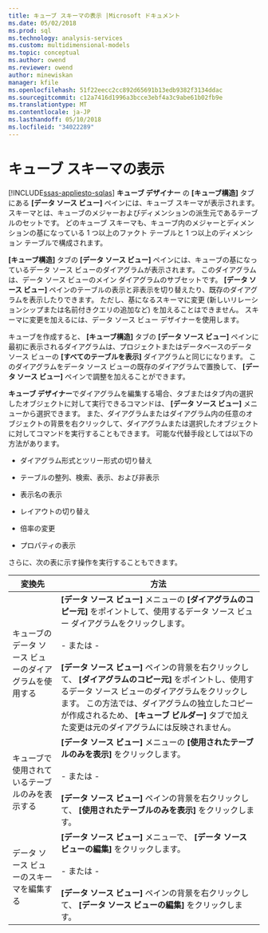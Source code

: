 ```yaml
---
title: キューブ スキーマの表示 |Microsoft ドキュメント
ms.date: 05/02/2018
ms.prod: sql
ms.technology: analysis-services
ms.custom: multidimensional-models
ms.topic: conceptual
ms.author: owend
ms.reviewer: owend
author: minewiskan
manager: kfile
ms.openlocfilehash: 51f22eecc2cc892d65691b13edb9382f3134ddac
ms.sourcegitcommit: c12a7416d1996a3bcce3ebf4a3c9abe61b02fb9e
ms.translationtype: MT
ms.contentlocale: ja-JP
ms.lasthandoff: 05/10/2018
ms.locfileid: "34022289"
---
```

# <a name="view-the-cube-schema"></a>キューブ スキーマの表示
[!INCLUDE[ssas-appliesto-sqlas](../../includes/ssas-appliesto-sqlas.md)]
  **キューブ デザイナー** の **[キューブ構造]** タブにある **[データ ソース ビュー]** ペインには、キューブ スキーマが表示されます。 スキーマとは、キューブのメジャーおよびディメンションの派生元であるテーブルのセットです。 どのキューブ スキーマも、キューブ内のメジャーとディメンションの基になっている 1 つ以上のファクト テーブルと 1 つ以上のディメンション テーブルで構成されます。  
  
 **[キューブ構造]** タブの **[データ ソース ビュー]** ペインには、キューブの基になっているデータ ソース ビューのダイアグラムが表示されます。 このダイアグラムは、データ ソース ビューのメイン ダイアグラムのサブセットです。 **[データ ソース ビュー]** ペインのテーブルの表示と非表示を切り替えたり、既存のダイアグラムを表示したりできます。 ただし、基になるスキーマに変更 (新しいリレーションシップまたは名前付きクエリの追加など) を加えることはできません。 スキーマに変更を加えるには、データ ソース ビュー デザイナーを使用します。  
  
 キューブを作成すると、 **[キューブ構造]** タブの **[データ ソース ビュー]** ペインに最初に表示されるダイアグラムは、プロジェクトまたはデータベースのデータ ソース ビューの **[すべてのテーブルを表示]** ダイアグラムと同じになります。 このダイアグラムをデータ ソース ビューの既存のダイアグラムで置換して、 **[データ ソース ビュー]** ペインで調整を加えることができます。  
  
 **キューブ デザイナー**でダイアグラムを編集する場合、タブまたはタブ内の選択したオブジェクトに対して実行できるコマンドは、 **[データ ソース ビュー]** メニューから選択できます。 また、ダイアグラムまたはダイアグラム内の任意のオブジェクトの背景を右クリックして、ダイアグラムまたは選択したオブジェクトに対してコマンドを実行することもできます。 可能な代替手段としては以下の方法があります。  
  
-   ダイアグラム形式とツリー形式の切り替え  
  
-   テーブルの整列、検索、表示、および非表示  
  
-   表示名の表示  
  
-   レイアウトの切り替え  
  
-   倍率の変更  
  
-   プロパティの表示  
  
 さらに、次の表に示す操作を実行することもできます。  
  
|変換先|方法|  
|--------|-------------|  
|キューブのデータ ソース ビューのダイアグラムを使用する|**[データ ソース ビュー]** メニューの **[ダイアグラムのコピー元]** をポイントして、使用するデータ ソース ビュー ダイアグラムをクリックします。<br /><br /> - または -<br /><br /> **[データ ソース ビュー]** ペインの背景を右クリックして、 **[ダイアグラムのコピー元]** をポイントし、使用するデータ ソース ビューのダイアグラムをクリックします。 この方法では、ダイアグラムの独立したコピーが作成されるため、 **[キューブ ビルダー]** タブで加えた変更は元のダイアグラムには反映されません。|  
|キューブで使用されているテーブルのみを表示する|**[データ ソース ビュー]** メニューの **[使用されたテーブルのみを表示]** をクリックします。<br /><br /> - または -<br /><br /> **[データ ソース ビュー]** ペインの背景を右クリックして、 **[使用されたテーブルのみを表示]** をクリックします。|  
|データ ソース ビューのスキーマを編集する|**[データ ソース ビュー]** メニューで、 **[データ ソース ビューの編集]** をクリックします。<br /><br /> - または -<br /><br /> **[データ ソース ビュー]** ペインの背景を右クリックして、 **[データ ソース ビューの編集]** をクリックします。|  
  
  
